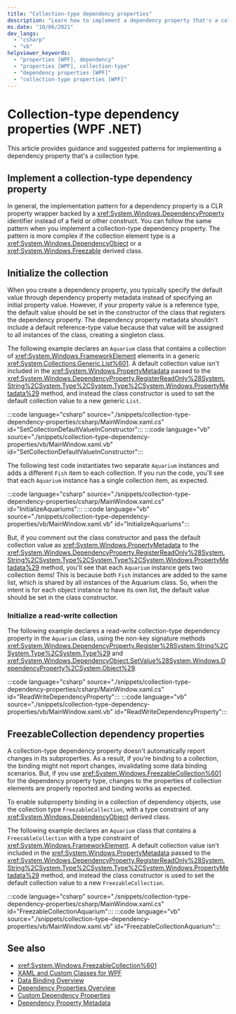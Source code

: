 ```yaml
---
title: "Collection-type dependency properties"
description: "Learn how to implement a dependency property that's a collection type and how to assign a default collection value."
ms.date: "10/06/2021"
dev_langs:
  - "csharp"
  - "vb"
helpviewer_keywords:
  - "properties [WPF], dependency"
  - "properties [WPF], collection-type"
  - "dependency properties [WPF]"
  - "collection-type properties [WPF]"
---
```

<!-- The acrolinx score was 96 on 10/07/2021-->

# Collection-type dependency properties (WPF .NET)

This article provides guidance and suggested patterns for implementing a dependency property that's a collection type.

## Implement a collection-type dependency property

In general, the implementation pattern for a dependency property is a CLR property wrapper backed by a <xref:System.Windows.DependencyProperty> identifier instead of a field or other construct. You can follow the same pattern when you implement a collection-type dependency property. The pattern is more complex if the collection element type is a <xref:System.Windows.DependencyObject> or a <xref:System.Windows.Freezable> derived class.

## Initialize the collection

When you create a dependency property, you typically specify the default value through dependency property metadata instead of specifying an initial property value. However, if your property value is a reference type, the default value should be set in the constructor of the class that registers the dependency property. The dependency property metadata shouldn't include a default reference-type value because that value will be assigned to all instances of the class, creating a singleton class.

The following example declares an `Aquarium` class that contains a collection of <xref:System.Windows.FrameworkElement> elements in a generic <xref:System.Collections.Generic.List%601>. A default collection value isn't included in the <xref:System.Windows.PropertyMetadata> passed to the <xref:System.Windows.DependencyProperty.RegisterReadOnly%28System.String%2CSystem.Type%2CSystem.Type%2CSystem.Windows.PropertyMetadata%29> method, and instead the class constructor is used to set the default collection value to a new generic `List`.

:::code language="csharp" source="./snippets/collection-type-dependency-properties/csharp/MainWindow.xaml.cs" id="SetCollectionDefaultValueInConstructor":::
:::code language="vb" source="./snippets/collection-type-dependency-properties/vb/MainWindow.xaml.vb" id="SetCollectionDefaultValueInConstructor":::

The following test code instantiates two separate `Aquarium` instances and adds a different `Fish` item to each collection. If you run the code, you'll see that each `Aquarium` instance has a single collection item, as expected.

:::code language="csharp" source="./snippets/collection-type-dependency-properties/csharp/MainWindow.xaml.cs" id="InitializeAquariums":::
:::code language="vb" source="./snippets/collection-type-dependency-properties/vb/MainWindow.xaml.vb" id="InitializeAquariums":::

But, if you comment out the class constructor and pass the default collection value as <xref:System.Windows.PropertyMetadata> to the <xref:System.Windows.DependencyProperty.RegisterReadOnly%28System.String%2CSystem.Type%2CSystem.Type%2CSystem.Windows.PropertyMetadata%29> method, you'll see that each `Aquarium` instance gets two collection items! This is because both `Fish` instances are added to the same list, which is shared by all instances of the Aquarium class. So, when the intent is for each object instance to have its own list, the default value should be set in the class constructor.

### Initialize a read-write collection

The following example declares a read-write collection-type dependency property in the `Aquarium` class, using the non-key signature methods <xref:System.Windows.DependencyProperty.Register%28System.String%2CSystem.Type%2CSystem.Type%29> and <xref:System.Windows.DependencyObject.SetValue%28System.Windows.DependencyProperty%2CSystem.Object%29>.

:::code language="csharp" source="./snippets/collection-type-dependency-properties/csharp/MainWindow.xaml.cs" id="ReadWriteDependencyProperty":::
:::code language="vb" source="./snippets/collection-type-dependency-properties/vb/MainWindow.xaml.vb" id="ReadWriteDependencyProperty":::

## FreezableCollection dependency properties

A collection-type dependency property doesn't automatically report changes in its subproperties. As a result, if you're binding to a collection, the binding might not report changes, invalidating some data binding scenarios. But, if you use <xref:System.Windows.FreezableCollection%601> for the dependency property type, changes to the properties of collection elements are properly reported and binding works as expected.

To enable subproperty binding in a collection of dependency objects, use the collection type `FreezableCollection`, with a type constraint of any <xref:System.Windows.DependencyObject> derived class.

The following example declares an `Aquarium` class that contains a `FreezableCollection` with a type constraint of <xref:System.Windows.FrameworkElement>. A default collection value isn't included in the <xref:System.Windows.PropertyMetadata> passed to the <xref:System.Windows.DependencyProperty.RegisterReadOnly%28System.String%2CSystem.Type%2CSystem.Type%2CSystem.Windows.PropertyMetadata%29> method, and instead the class constructor is used to set the default collection value to a new `FreezableCollection`.

:::code language="csharp" source="./snippets/collection-type-dependency-properties/csharp/MainWindow.xaml.cs" id="FreezableCollectionAquarium":::
:::code language="vb" source="./snippets/collection-type-dependency-properties/vb/MainWindow.xaml.vb" id="FreezableCollectionAquarium":::

## See also

- <xref:System.Windows.FreezableCollection%601>
- [XAML and Custom Classes for WPF](/dotnet/desktop/wpf/advanced/xaml-and-custom-classes-for-wpf?view=netframeworkdesktop-4.8&preserve-view=true)
- [Data Binding Overview](/dotnet/desktop/wpf/data/)
- [Dependency Properties Overview](dependency-properties-overview.md)
- [Custom Dependency Properties](/dotnet/desktop/wpf/advanced/custom-dependency-properties?view=netframeworkdesktop-4.8&preserve-view=true)
- [Dependency Property Metadata](/dotnet/desktop/wpf/advanced/dependency-property-metadata?view=netframeworkdesktop-4.8&preserve-view=true)
